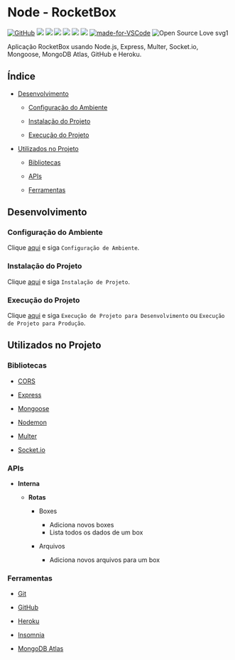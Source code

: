 # Node - RocketBox

[![GitHub](https://img.shields.io/github/license/mashape/apistatus.svg)](https://github.com/osvaldokalvaitir/nodejs-rocketbox/blob/master/LICENSE)
![](https://img.shields.io/github/package-json/v/osvaldokalvaitir/nodejs-rocketbox.svg)
![](https://img.shields.io/github/last-commit/osvaldokalvaitir/nodejs-rocketbox.svg?color=red)
![](https://img.shields.io/github/languages/top/osvaldokalvaitir/nodejs-rocketbox.svg?color=yellow)
![](https://img.shields.io/github/languages/count/osvaldokalvaitir/nodejs-rocketbox.svg?color=lightgrey)
![](https://img.shields.io/github/languages/code-size/osvaldokalvaitir/nodejs-rocketbox.svg)
![](https://img.shields.io/github/repo-size/osvaldokalvaitir/nodejs-rocketbox.svg?color=blueviolet)
[![made-for-VSCode](https://img.shields.io/badge/Made%20for-VSCode-1f425f.svg)](https://code.visualstudio.com/)
![Open Source Love svg1](https://badges.frapsoft.com/os/v1/open-source.svg?v=103)

Aplicação RocketBox usando Node.js, Express, Multer, Socket.io, Mongoose, MongoDB Atlas, GitHub e Heroku.

## Índice

- [Desenvolvimento](#desenvolvimento)

  - [Configuração do Ambiente](#configuração-do-ambiente)

  - [Instalação do Projeto](#instalação-do-projeto)

  - [Execução do Projeto](#execução-do-projeto)

- [Utilizados no Projeto](#utilizados-no-projeto)

  - [Bibliotecas](#bibliotecas)
  
  - [APIs](#apis)  

  - [Ferramentas](#ferramentas)

## Desenvolvimento

### Configuração do Ambiente

Clique [aqui](https://github.com/osvaldokalvaitir/projects-settings/blob/master/README.md) e siga `Configuração de Ambiente`.

### Instalação do Projeto

Clique [aqui](https://github.com/osvaldokalvaitir/projects-settings/blob/master/nodejs/nodejs.md) e siga `Instalação de Projeto`.

### Execução do Projeto

Clique [aqui](https://github.com/osvaldokalvaitir/projects-settings/blob/master/nodejs/nodejs.md) e siga `Execução de Projeto para Desenvolvimento` ou `Execução de Projeto para Produção`.

## Utilizados no Projeto

### Bibliotecas

- [CORS](https://github.com/osvaldokalvaitir/projects-settings/blob/master/nodejs/libs/cors.md)

- [Express](https://github.com/osvaldokalvaitir/projects-settings/blob/master/nodejs/libs/express.md)

- [Mongoose](https://github.com/osvaldokalvaitir/projects-settings/blob/master/nodejs/libs/mongoose.md)

- [Nodemon](https://github.com/osvaldokalvaitir/projects-settings/blob/master/nodejs/libs/nodemon.md)

- [Multer](https://github.com/osvaldokalvaitir/projects-settings/blob/master/nodejs/libs/multer.md)

- [Socket.io](https://github.com/osvaldokalvaitir/projects-settings/blob/master/nodejs/libs/socketio.md)

### APIs

- **Interna**

  - **Rotas**

    - Boxes

      - Adiciona novos boxes
      - Lista todos os dados de um box

    - Arquivos

      - Adiciona novos arquivos para um box

### Ferramentas

- [Git](https://github.com/osvaldokalvaitir/projects-settings/blob/master/version-control/git.md)

- [GitHub](https://github.com/osvaldokalvaitir/projects-settings/blob/master/version-control/github.md)

- [Heroku](https://github.com/osvaldokalvaitir/projects-settings/blob/master/paas/heroku.md)

- [Insomnia](https://github.com/osvaldokalvaitir/projects-settings/blob/master/api/insomnia.md)

- [MongoDB Atlas](https://github.com/osvaldokalvaitir/projects-settings/blob/master/database/mongodb/mongodb-atlas.md)
